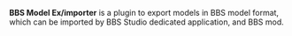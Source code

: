 **BBS Model Ex/importer** is a plugin to export models in BBS model format, which can be imported by BBS Studio dedicated application, and BBS mod.